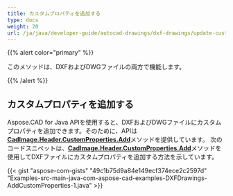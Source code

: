 ```yaml
---
title: カスタムプロパティを追加する
type: docs
weight: 20
url: /ja/java/developer-guide/autocad-drawings/dxf-drawings/update-custom-properties/
---
```


{{% alert color="primary" %}}

このメソッドは、DXFおよびDWGファイルの両方で機能します。

{{% /alert %}}

## カスタムプロパティを追加する

Aspose.CAD for Java APIを使用すると、DXFおよびDWGファイルにカスタムプロパティを追加できます。そのために、APIは[**CadImage.Header.CustomProperties.Add**](https://reference.aspose.com/cad/java/com.aspose.cad.fileformats.cad.cadobjects/CadHeader#getCustomProperties--)メソッドを提供しています。
次のコードスニペットは、[**CadImage.Header.CustomProperties.Add**](https://reference.aspose.com/cad/java/com.aspose.cad.fileformats.cad.cadobjects/CadHeader#getCustomProperties--)メソッドを使用してDXFファイルにカスタムプロパティを追加する方法を示しています。

{{< gist "aspose-com-gists" "49c1b75d9a84e149ecf374ece2c2597d" "Examples-src-main-java-com-aspose-cad-examples-DXFDrawings-AddCustomProperties-1.java" >}}
